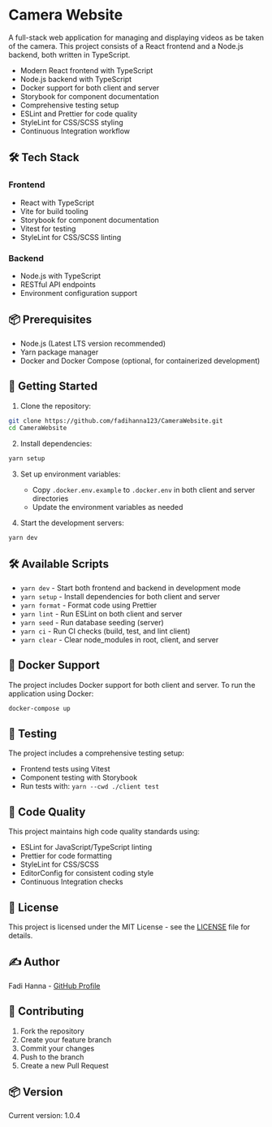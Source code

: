 # Camera Website

A full-stack web application for managing and displaying videos as be taken of the camera. This project consists of a React frontend and a Node.js backend, both written in TypeScript.

- Modern React frontend with TypeScript
- Node.js backend with TypeScript
- Docker support for both client and server
- Storybook for component documentation
- Comprehensive testing setup
- ESLint and Prettier for code quality
- StyleLint for CSS/SCSS styling
- Continuous Integration workflow

## 🛠️ Tech Stack

### Frontend

- React with TypeScript
- Vite for build tooling
- Storybook for component documentation
- Vitest for testing
- StyleLint for CSS/SCSS linting

### Backend

- Node.js with TypeScript
- RESTful API endpoints
- Environment configuration support

## 📦 Prerequisites

- Node.js (Latest LTS version recommended)
- Yarn package manager
- Docker and Docker Compose (optional, for containerized development)

## 🚀 Getting Started

1. Clone the repository:

```bash
git clone https://github.com/fadihanna123/CameraWebsite.git
cd CameraWebsite
```

2. Install dependencies:

```bash
yarn setup
```

3. Set up environment variables:

   - Copy `.docker.env.example` to `.docker.env` in both client and server directories
   - Update the environment variables as needed

4. Start the development servers:

```bash
yarn dev
```

## 🛠️ Available Scripts

- `yarn dev` - Start both frontend and backend in development mode
- `yarn setup` - Install dependencies for both client and server
- `yarn format` - Format code using Prettier
- `yarn lint` - Run ESLint on both client and server
- `yarn seed` - Run database seeding (server)
- `yarn ci` - Run CI checks (build, test, and lint client)
- `yarn clear` - Clear node_modules in root, client, and server

## 🐳 Docker Support

The project includes Docker support for both client and server. To run the application using Docker:

```bash
docker-compose up
```

## 🧪 Testing

The project includes a comprehensive testing setup:

- Frontend tests using Vitest
- Component testing with Storybook
- Run tests with: `yarn --cwd ./client test`

## 📝 Code Quality

This project maintains high code quality standards using:

- ESLint for JavaScript/TypeScript linting
- Prettier for code formatting
- StyleLint for CSS/SCSS
- EditorConfig for consistent coding style
- Continuous Integration checks

## 📄 License

This project is licensed under the MIT License - see the [LICENSE](LICENSE) file for details.

## ✍️ Author

Fadi Hanna - [GitHub Profile](https://github.com/fadihanna123)

## 🤝 Contributing

1. Fork the repository
2. Create your feature branch
3. Commit your changes
4. Push to the branch
5. Create a new Pull Request

## 📦 Version

Current version: 1.0.4
